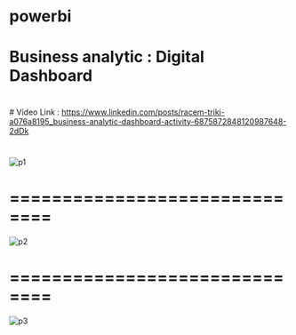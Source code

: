 # powerbi
# Business analytic : Digital Dashboard
# 
﻿# Video Link : https://www.linkedin.com/posts/racem-triki-a076a8195_business-analytic-dashboard-activity-6875872848120987648-2dDk
# 
![p1](https://user-images.githubusercontent.com/84456341/147853261-56325634-ca7c-473b-afe6-219d55cd6557.JPG)
# 
# ==============================
![p2](https://user-images.githubusercontent.com/84456341/147853258-ca6f5519-9fc9-4f76-a343-3e913a361c70.JPG)
# 
# ==============================
![p3](https://user-images.githubusercontent.com/84456341/147853260-3bf8ec4d-9987-4500-980a-7bb661380ccf.JPG)


